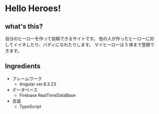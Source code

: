 # Hello Heroes!

## what's this?

自分のヒーローを作って投稿できるサイトです。
他の人が作ったヒーローに対してイイネしたり、バディになれたりします。
マイヒーローは 5 体まで登録できます。

## Ingredients

- フレームワーク
  - Angular ver.8.3.23
- データベース
  - Firebase RealTimeDataBase
- 言語
  - TypeScript
